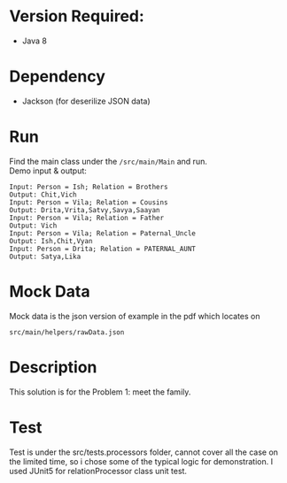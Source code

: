 # Version Required:
* Java 8

# Dependency
* Jackson (for deserilize JSON data)

# Run
Find the main class under the `/src/main/Main` and run.<br>
Demo input & output:
```
Input: Person = Ish; Relation = Brothers
Output: Chit,Vich
Input: Person = Vila; Relation = Cousins
Output: Drita,Vrita,Satvy,Savya,Saayan
Input: Person = Vila; Relation = Father
Output: Vich
Input: Person = Vila; Relation = Paternal_Uncle
Output: Ish,Chit,Vyan
Input: Person = Drita; Relation = PATERNAL_AUNT
Output: Satya,Lika
```

# Mock Data
Mock data is the json version of example in the pdf which locates on <br>
```
src/main/helpers/rawData.json
```

# Description
This solution is for the Problem 1: meet the family.<br>

# Test
Test is under the src/tests.processors folder, cannot cover all the case on the limited time,
so i chose some of the typical logic for demonstration. I used JUnit5 for relationProcessor class unit test.


